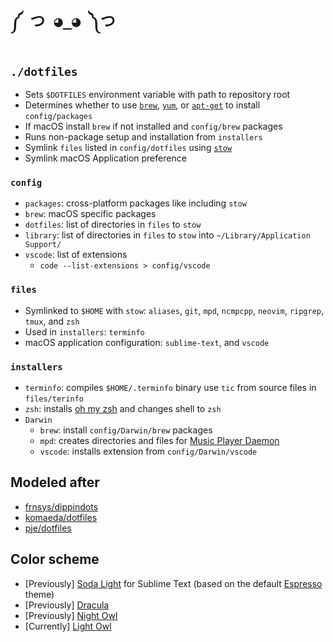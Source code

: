 # `༼ つ ◕_◕ ༽つ`

## `./dotfiles`

* Sets `$DOTFILES` environment variable with path to repository root
* Determines whether to use [`brew`](https://brew.sh/), [`yum`](https://linux.die.net/man/8/yum), or [`apt-get`](https://linux.die.net/man/8/apt-get) to install `config/packages`
* If macOS install `brew` if not installed and `config/brew` packages
* Runs non-package setup and installation from `installers`
* Symlink `files` listed in `config/dotfiles` using [`stow`](https://www.gnu.org/software/stow/)
* Symlink macOS Application preference

### `config`

* `packages`: cross-platform packages like including `stow`
* `brew`: macOS specific packages
* `dotfiles`: list of directories in `files` to `stow`
* `library`: list of directories in `files` to `stow` into `~/Library/Application Support/`
* `vscode`: list of extensions
    * `code --list-extensions > config/vscode`

### `files`

* Symlinked to `$HOME` with `stow`: `aliases`, `git`, `mpd`, `ncmpcpp`, `neovim`, `ripgrep`, `tmux`, and `zsh`
* Used in `installers`: `terminfo`
* macOS application configuration: `sublime-text`, and `vscode`

### `installers`

* `terminfo`: compiles `$HOME/.terminfo` binary use `tic` from source files in `files/terinfo`
* `zsh`: installs [oh my zsh](https://ohmyz.sh/) and changes shell to `zsh`
* `Darwin`
    * `brew`: install `config/Darwin/brew` packages
    * `mpd`: creates directories and files for [Music Player Daemon](https://www.musicpd.org/)
    * `vscode`: installs extension from `config/Darwin/vscode`

## Modeled after

* [frnsys/dippindots](https://github.com/frnsys/dippindots)
* [komaeda/dotfiles](https://github.com/komaeda/dotfiles)
* [pje/dotfiles](https://github.com/pje/dotfiles/)

## Color scheme

* [Previously] [Soda Light](https://buymeasoda.github.io/soda-theme/) for Sublime Text (based on the default [Espresso](https://espressoapp.com/) theme)
* [Previously] [Dracula](https://draculatheme.com/)
* [Previously] [Night Owl](https://github.com/sdras/night-owl-vscode-theme)
* [Currently] [Light Owl](https://github.com/sdras/night-owl-vscode-theme)

